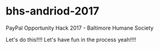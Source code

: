# bhs-andriod-2017
PayPal Opportunity Hack 2017 - Baltimore Humane Society

Let's do this!!!!
Let's have fun in the process yeah!!!!
